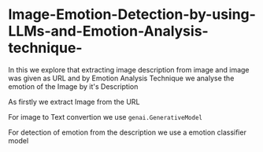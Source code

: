 # Image-Emotion-Detection-by-using-LLMs-and-Emotion-Analysis-technique-
In this we explore  that extracting image description from image and  image was given as URL and by Emotion Analysis Technique we analyse the emotion of the Image by it's Description

As firstly  we extract Image from the URL

For image to Text convertion we use `genai.GenerativeModel`  

For detection of emotion from the description we use a emotion classifier model
